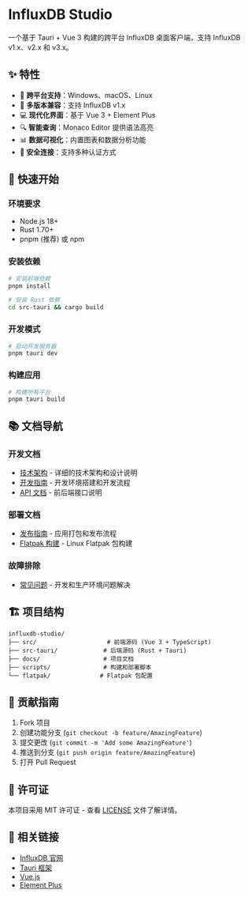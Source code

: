 # InfluxDB Studio

一个基于 Tauri + Vue 3 构建的跨平台 InfluxDB 桌面客户端，支持 InfluxDB v1.x、v2.x 和 v3.x。

## ✨ 特性

- 🚀 **跨平台支持**：Windows、macOS、Linux
- 🔌 **多版本兼容**：支持 InfluxDB v1.x
- 💻 **现代化界面**：基于 Vue 3 + Element Plus
- 🔍 **智能查询**：Monaco Editor 提供语法高亮
- 📊 **数据可视化**：内置图表和数据分析功能
- 🔐 **安全连接**：支持多种认证方式

## 🚀 快速开始

### 环境要求

- Node.js 18+
- Rust 1.70+
- pnpm (推荐) 或 npm

### 安装依赖

```bash
# 安装前端依赖
pnpm install

# 安装 Rust 依赖
cd src-tauri && cargo build
```

### 开发模式

```bash
# 启动开发服务器
pnpm tauri dev
```

### 构建应用

```bash
# 构建所有平台
pnpm tauri build
```

## 📚 文档导航

### 开发文档
- [技术架构](./docs/architecture.md) - 详细的技术架构和设计说明
- [开发指南](./docs/development.md) - 开发环境搭建和开发流程
- [API 文档](./docs/api.md) - 前后端接口说明

### 部署文档
- [发布指南](./docs/release.md) - 应用打包和发布流程
- [Flatpak 构建](./docs/flatpak.md) - Linux Flatpak 包构建

### 故障排除
- [常见问题](./docs/troubleshooting.md) - 开发和生产环境问题解决

## 🏗️ 项目结构

```
influxdb-studio/
├── src/                    # 前端源码 (Vue 3 + TypeScript)
├── src-tauri/             # 后端源码 (Rust + Tauri)
├── docs/                  # 项目文档
├── scripts/               # 构建和部署脚本
└── flatpak/              # Flatpak 包配置
```

## 🤝 贡献指南

1. Fork 项目
2. 创建功能分支 (`git checkout -b feature/AmazingFeature`)
3. 提交更改 (`git commit -m 'Add some AmazingFeature'`)
4. 推送到分支 (`git push origin feature/AmazingFeature`)
5. 打开 Pull Request

## 📄 许可证

本项目采用 MIT 许可证 - 查看 [LICENSE](LICENSE) 文件了解详情。

## 🔗 相关链接

- [InfluxDB 官网](https://www.influxdata.com/)
- [Tauri 框架](https://tauri.app/)
- [Vue.js](https://vuejs.org/)
- [Element Plus](https://element-plus.org/) 